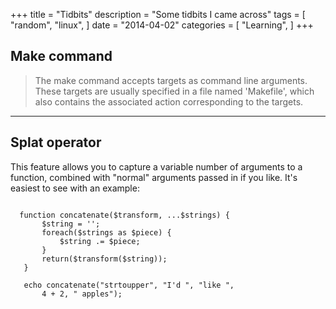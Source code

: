 +++
title = "Tidbits"
description = "Some tidbits I came across"
tags = [
    "random",
    "linux",
   ]
date = "2014-04-02"
categories = [
    "Learning",
]
+++

## Make command

 > The make command accepts targets as command line arguments. These targets are usually specified in a file named 'Makefile', which also contains the associated action corresponding to the targets.
 
 
 ***





## Splat operator
 
 This feature allows you to capture a variable number of arguments to a function, combined with "normal" arguments passed in if you like. It's easiest to see with an example:

 ``` 
   
   function concatenate($transform, ...$strings) {
        $string = '';
        foreach($strings as $piece) {
            $string .= $piece;
        }
        return($transform($string));
    }
    
    echo concatenate("strtoupper", "I'd ", "like ",
        4 + 2, " apples");
 ```
